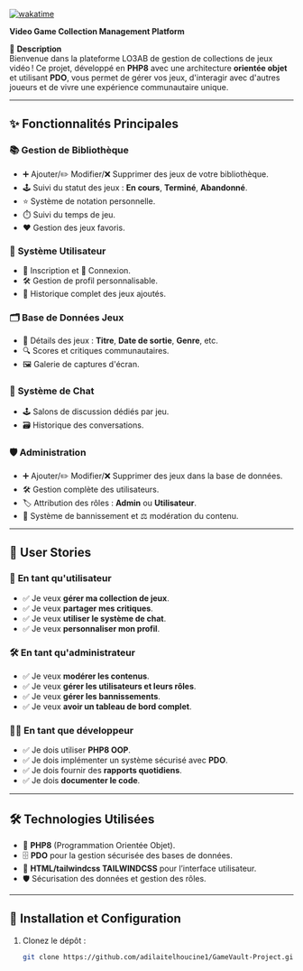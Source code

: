 [![wakatime](https://wakatime.com/badge/user/ff52345a-93dc-4f6f-969d-00268863daf7/project/8491dd55-81e9-4a00-88bf-85fd638ea28f.svg)](https://wakatime.com/badge/user/ff52345a-93dc-4f6f-969d-00268863daf7/project/8491dd55-81e9-4a00-88bf-85fd638ea28f)

**Video Game Collection Management Platform**  

🚀 **Description**  
Bienvenue dans la plateforme LO3AB de gestion de collections de jeux vidéo ! Ce projet, développé en **PHP8** avec une architecture **orientée objet** et utilisant **PDO**, vous permet de gérer vos jeux, d'interagir avec d'autres joueurs et de vivre une expérience communautaire unique.  

---

## ✨ **Fonctionnalités Principales**  

### 📚 **Gestion de Bibliothèque**  
- ➕ Ajouter/✏️ Modifier/❌ Supprimer des jeux de votre bibliothèque.  
- 🕹️ Suivi du statut des jeux : **En cours**, **Terminé**, **Abandonné**.  
- ⭐ Système de notation personnelle.  
- ⏱️ Suivi du temps de jeu.  
- ❤️ Gestion des jeux favoris.  

### 👤 **Système Utilisateur**  
- 📝 Inscription et 🔐 Connexion.  
- 🛠️ Gestion de profil personnalisable.  
- 📜 Historique complet des jeux ajoutés.  

### 🗂️ **Base de Données Jeux**  
- 📖 Détails des jeux : **Titre**, **Date de sortie**, **Genre**, etc.  
- 🔍 Scores et critiques communautaires.  
- 🖼️ Galerie de captures d'écran.  

### 💬 **Système de Chat**  
- 🕹️ Salons de discussion dédiés par jeu.  
- 🗃️ Historique des conversations.  

### 🛡️ **Administration**  
- ➕ Ajouter/✏️ Modifier/❌ Supprimer des jeux dans la base de données.  
- 🛠️ Gestion complète des utilisateurs.  
- 🏷️ Attribution des rôles : **Admin** ou **Utilisateur**.  
- 🚫 Système de bannissement et ⚖️ modération du contenu.  

---

## 📌 **User Stories**  

### 👾 **En tant qu'utilisateur**  
- ✅ Je veux **gérer ma collection de jeux**.  
- ✅ Je veux **partager mes critiques**.  
- ✅ Je veux **utiliser le système de chat**.  
- ✅ Je veux **personnaliser mon profil**.  

### 🛠️ **En tant qu'administrateur**  
- ✅ Je veux **modérer les contenus**.  
- ✅ Je veux **gérer les utilisateurs et leurs rôles**.  
- ✅ Je veux **gérer les bannissements**.  
- ✅ Je veux **avoir un tableau de bord complet**.  

### 👨‍💻 **En tant que développeur**  
- ✅ Je dois utiliser **PHP8 OOP**.  
- ✅ Je dois implémenter un système sécurisé avec **PDO**.  
- ✅ Je dois fournir des **rapports quotidiens**.  
- ✅ Je dois **documenter le code**.  

---

## 🛠️ **Technologies Utilisées**  
- 🐘 **PHP8** (Programmation Orientée Objet).  
- 🗄️ **PDO** pour la gestion sécurisée des bases de données.  
- 🎨 **HTML/tailwindcss TAILWINDCSS** pour l’interface utilisateur.  
- 🛡️ Sécurisation des données et gestion des rôles.  

---

## 🔗 **Installation et Configuration**  

1. Clonez le dépôt :  
   ```bash
   git clone https://github.com/adilaitelhoucine1/GameVault-Project.git
